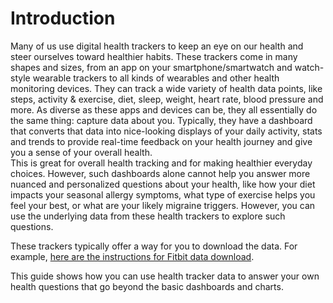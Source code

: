 # Introduction  

Many of us use digital health trackers to keep an eye on our health and steer ourselves toward healthier habits. These trackers come in many shapes and sizes, from an app on your smartphone/smartwatch and watch-style wearable trackers to all kinds of wearables and other health monitoring devices. They can track a wide variety of health data points, like steps, activity & exercise, diet, sleep, weight, heart rate, blood pressure and more. As diverse as these apps and devices can be, they all essentially do the same thing: capture data about you. Typically, they have a dashboard that converts that data into nice-looking displays of your daily activity, stats and trends to provide real-time feedback on your health journey and give you a sense of your overall health.  
This is great for overall health tracking and for making healthier everyday choices. However, such dashboards alone cannot help you answer more nuanced and personalized questions about your health, like how your diet impacts your seasonal allergy symptoms, what type of exercise helps you feel your best, or what are your likely migraine triggers. However, you can use the underlying data from these health trackers to explore such questions. 

These trackers typically offer a way for you to download the data. For example, [here are the instructions for Fitbit data download](https://help.fitbit.com/articles/en_US/Help_article/1133.htm).  

This guide shows how you can use health tracker data to answer your own health questions that go beyond the basic dashboards and charts.